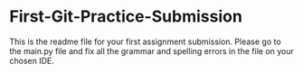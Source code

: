 # First-Git-Practice-Submission
This is the readme file for your first assignment submission. Please go to the main.py file and fix all the grammar and spelling errors in the file on your chosen IDE.
